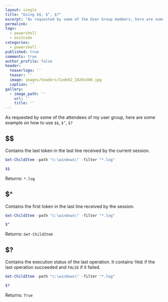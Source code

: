 ```yaml
---
layout: single
title: "Using $$, $^, $?"
excerpt: "As requested by some of the User Group members, here are some of the variables that store state information for PowerShell. These variables are created and maintained by PowerShell."
permalink:
tags: 
  - powershell
  - exitcode
categories:
  - powershell
published: true
comments: true
author_profile: false
header:
  teaserlogo: ''
  teaser: ''
  image: images/headers/Code02_1920x500.jpg
  caption: ''
gallery:
  - image_path: ''
    url: ''
    title: ''
---
```


As requested by some of the attendees of my user group, here are some example on how to use `$$`, `$^`, `$?`

## $$

Contains the last token in the last line received by the current session.

```powershell
Get-ChildItem -path "c:\windows\" -filter "*.log"

$$
```

Returns: `*.log`

## $^
Contains the first token in the last line received by the session.

```powershell
Get-ChildItem -path "c:\windows\" -filter "*.log"

$^
```

Returns: `Get-ChildItem`

## $?

Contains the execution status of the last operation. It contains `TRUE` if the last operation succeeded and `FALSE` if it failed.

```powershell
Get-ChildItem -path "c:\windows\" -filter "*.log"

$?
```

Returns: `True`